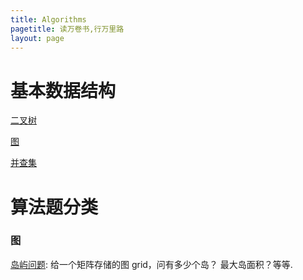 ```yaml
---
title: Algorithms
pagetitle: 读万卷书,行万里路
layout: page
---
```


# 基本数据结构

[二叉树](./2018-08-27-binary-tree/index.html)

[图]()

[并查集]()

# 算法题分类

### 图 

[岛屿问题](./2018-08-26-island/): 给一个矩阵存储的图 grid，问有多少个岛？ 最大岛面积？等等.

